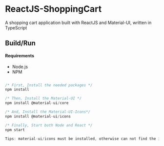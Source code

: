 # ReactJS-ShoppingCart

A shopping cart application built with ReactJS and Material-UI, written in TypeScript

## Build/Run

#### Requirements

- Node.js
- NPM

```javascript

/* First, Install the needed packages */
npm install

/* Then, Install the Material-UI */
npm install @material-ui/core

/* And, Install the Material-UI-Icons*/
npm install @material-ui/icons

/* Finally, Start both Node and React */
npm start

Tips: material-ui/icons must be installed, otherwise can not find the icons modules.

```
